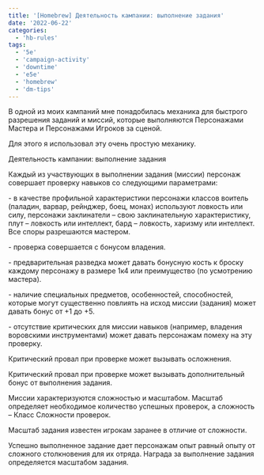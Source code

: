 ```yaml
---
title: '[Homebrew] Деятельность кампании: выполнение задания'
date: '2022-06-22'
categories:
  - 'hb-rules'
tags:
  - '5e'
  - 'campaign-activity'
  - 'downtime'
  - 'e5e'
  - 'homebrew'
  - 'dm-tips'
---
```


В одной из моих кампаний мне понадобилась механика для быстрого разрешения заданий и миссий, которые выполняются Персонажами Мастера и Персонажами Игроков за сценой.

Для этого я использовал эту очень простую механику.

Деятельность кампании: выполнение задания

Каждый из участвующих в выполнении задания (миссии) персонаж совершает проверку навыков со следующими параметрами:

\- в качестве профильной характеристики персонажи классов воитель (паладин, варвар, рейнджер, боец, монах) используют ловкость или силу, персонажи заклинатели – свою заклинательную характеристику, плут – ловкость или интеллект, бард – ловкость, харизму или интеллект. Все споры разрешаются мастером.

\- проверка совершается с бонусом владения.

\- предварительная разведка может давать бонусную кость к броску каждому персонажу в размере 1к4 или преимущество (по усмотрению мастера).

\- наличие специальных предметов, особенностей, способностей, которые могут существенно повлиять на исход миссии (задания) может давать бонус от +1 до +5.

\- отсутствие критических для миссии навыков (например, владения воровскими инструментами) может давать персонажам помеху на эту проверку.

Критический провал при проверке может вызывать осложнения.

Критический провал при проверке может вызывать дополнительный бонус от выполнения задания.

Миссии характеризуются сложностью и масштабом. Масштаб определяет необходимое количество успешных проверок, а сложность – Класс Сложности проверок.

Масштаб задания известен игрокам заранее в отличие от сложности.

Успешно выполненное задание дает персонажам опыт равный опыту от сложного столкновения для их отряда. Награда за выполнение задания определяется масштабом задания.

